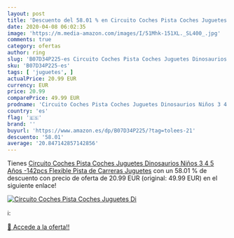 ```yaml
---
layout: post
title: 'Descuento del 58.01 % en Circuito Coches Pista Coches Juguetes Di'
date: 2020-04-08 06:02:35
image: 'https://m.media-amazon.com/images/I/51Mhk-151XL._SL400_.jpg'
comments: true
category: ofertas
author: ring
slug: 'B07D34P225-es Circuito Coches Pista Coches Juguetes Dinosaurios Niños 3...'
sku: 'B07D34P225-es'
tags: [ 'juguetes', ]
actualPrice: 20.99 EUR
currency: EUR
price: 20.99
comparePrice: 49.99 EUR
prodname: 'Circuito Coches Pista Coches Juguetes Dinosaurios Niños 3 4 5 Años -142pcs Flexible Pista de Carreras Juguetes'
country: 'es'
flag: '🇪🇸'
brand: ''
buyurl: 'https://www.amazon.es/dp/B07D34P225/?tag=tolees-21'
descuento: '58.01'
average: '20.847142857142856'
---
```


Tienes [Circuito Coches Pista Coches Juguetes Dinosaurios Niños 3 4 5 Años -142pcs Flexible Pista de Carreras Juguetes](https://www.amazon.es/dp/B07D34P225/?tag=tolees-21) con un 58.01 % de descuento con precio de oferta de 20.99 EUR (original: 49.99 EUR) en el siguiente enlace!

[![Circuito Coches Pista Coches Juguetes Di](https://m.media-amazon.com/images/I/51Mhk-151XL._SL400_.jpg)](https://www.amazon.es/dp/B07D34P225/?tag=tolees-21)

ℹ️:


[🛒 Accede a la oferta!!](https://www.amazon.es/dp/B07D34P225/?tag=tolees-21)

